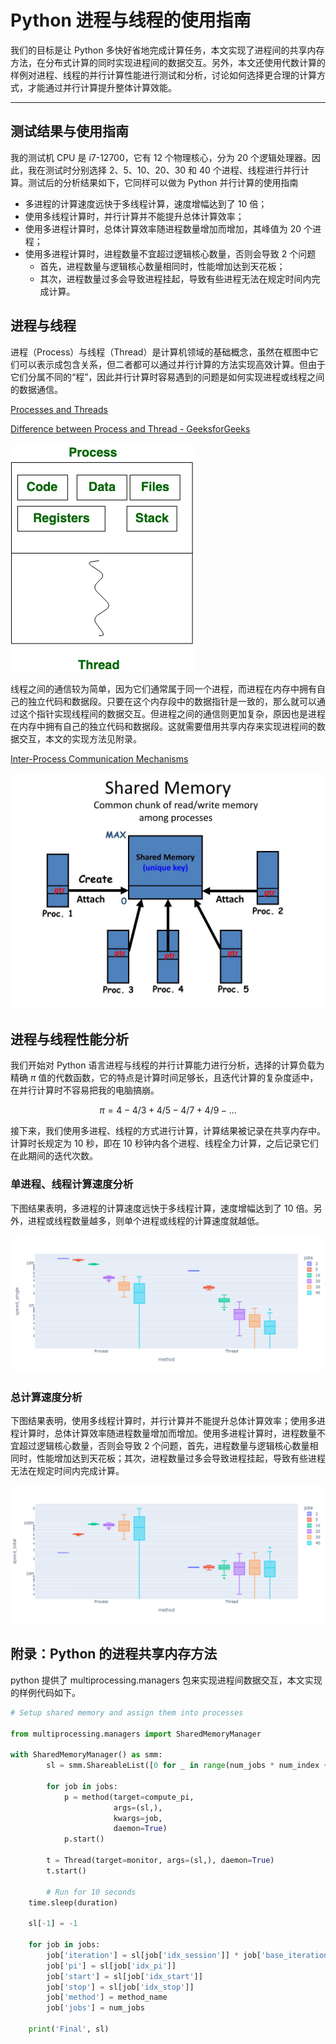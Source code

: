 # Python 进程与线程的使用指南

我们的目标是让 Python 多快好省地完成计算任务，本文实现了进程间的共享内存方法，在分布式计算的同时实现进程间的数据交互。另外，本文还使用代数计算的样例对进程、线程的并行计算性能进行测试和分析，讨论如何选择更合理的计算方式，才能通过并行计算提升整体计算效能。

---

## 测试结果与使用指南

我的测试机 CPU 是 i7-12700，它有 12 个物理核心，分为 20 个逻辑处理器。因此，我在测试时分别选择 2、5、10、20、30 和 40 个进程、线程进行并行计算。测试后的分析结果如下，它同样可以做为 Python 并行计算的使用指南

- 多进程的计算速度远快于多线程计算，速度增幅达到了 10 倍；
- 使用多线程计算时，并行计算并不能提升总体计算效率；
- 使用多进程计算时，总体计算效率随进程数量增加而增加，其峰值为 20 个进程；
- 使用多进程计算时，进程数量不宜超过逻辑核心数量，否则会导致 2 个问题
    - 首先，进程数量与逻辑核心数量相同时，性能增加达到天花板；
    - 其次，进程数量过多会导致进程挂起，导致有些进程无法在规定时间内完成计算。

## 进程与线程

进程（Process）与线程（Thread）是计算机领域的基础概念，虽然在框图中它们可以表示成包含关系，但二者都可以通过并行计算的方法实现高效计算。但由于它们分属不同的“程”，因此并行计算时容易遇到的问题是如何实现进程或线程之间的数据通信。

[Processes and Threads](https://web.stanford.edu/~ouster/cgi-bin/cs140-winter12/lecture.php?topic=process)

[Difference between Process and Thread - GeeksforGeeks](https://www.geeksforgeeks.org/difference-between-process-and-thread/)

![Untitled](Python%20%E8%BF%9B%E7%A8%8B%E4%B8%8E%E7%BA%BF%E7%A8%8B%E7%9A%84%E4%BD%BF%E7%94%A8%E6%8C%87%E5%8D%97%20dffcdfdc910c4577aead39a9d5de513d/Untitled.png)

线程之间的通信较为简单，因为它们通常属于同一个进程，而进程在内存中拥有自己的独立代码和数据段。只要在这个内存段中的数据指针是一致的，那么就可以通过这个指针实现线程间的数据交互。但进程之间的通信则更加复杂，原因也是进程在内存中拥有自己的独立代码和数据段。这就需要借用共享内存来实现进程间的数据交互，本文的实现方法见附录。

[Inter-Process Communication Mechanisms](https://www.slideserve.com/ipo/inter-process-communication-mechanisms)

![Untitled](Python%20%E8%BF%9B%E7%A8%8B%E4%B8%8E%E7%BA%BF%E7%A8%8B%E7%9A%84%E4%BD%BF%E7%94%A8%E6%8C%87%E5%8D%97%20dffcdfdc910c4577aead39a9d5de513d/Untitled%201.png)

## 进程与线程性能分析

我们开始对 Python 语言进程与线程的并行计算能力进行分析，选择的计算负载为精确 $\pi$ 值的代数函数，它的特点是计算时间足够长，且迭代计算的复杂度适中，在并行计算时不容易把我的电脑搞崩。

$$
\pi = 4 - 4/3 + 4/5 - 4/7 + 4/9 - \dots
$$

接下来，我们使用多进程、线程的方式进行计算，计算结果被记录在共享内存中。计算时长规定为 10 秒，即在 10 秒钟内各个进程、线程全力计算，之后记录它们在此期间的迭代次数。

### 单进程、线程计算速度分析

下图结果表明，多进程的计算速度远快于多线程计算，速度增幅达到了 10 倍。另外，进程或线程数量越多，则单个进程或线程的计算速度就越低。

![speed_single.png](Python%20%E8%BF%9B%E7%A8%8B%E4%B8%8E%E7%BA%BF%E7%A8%8B%E7%9A%84%E4%BD%BF%E7%94%A8%E6%8C%87%E5%8D%97%20dffcdfdc910c4577aead39a9d5de513d/speed_single.png)

### 总计算速度分析

下图结果表明，使用多线程计算时，并行计算并不能提升总体计算效率；使用多进程计算时，总体计算效率随进程数量增加而增加。使用多进程计算时，进程数量不宜超过逻辑核心数量，否则会导致 2 个问题，首先，进程数量与逻辑核心数量相同时，性能增加达到天花板；其次，进程数量过多会导致进程挂起，导致有些进程无法在规定时间内完成计算。

![speed_total.png](Python%20%E8%BF%9B%E7%A8%8B%E4%B8%8E%E7%BA%BF%E7%A8%8B%E7%9A%84%E4%BD%BF%E7%94%A8%E6%8C%87%E5%8D%97%20dffcdfdc910c4577aead39a9d5de513d/speed_total.png)

## 附录：Python 的进程共享内存方法

python 提供了 multiprocessing.managers 包来实现进程间数据交互，本文实现的样例代码如下。

```python
# Setup shared memory and assign them into processes

from multiprocessing.managers import SharedMemoryManager

with SharedMemoryManager() as smm:
		sl = smm.ShareableList([0 for _ in range(num_jobs * num_index + 1)])
		
		for job in jobs:
		    p = method(target=compute_pi,
		               args=(sl,),
		               kwargs=job,
		               daemon=True)
		    p.start()
		
		t = Thread(target=monitor, args=(sl,), daemon=True)
		t.start()

		# Run for 10 seconds
    time.sleep(duration)

    sl[-1] = -1

    for job in jobs:
        job['iteration'] = sl[job['idx_session']] * job['base_iterations']
        job['pi'] = sl[job['idx_pi']]
        job['start'] = sl[job['idx_start']]
        job['stop'] = sl[job['idx_stop']]
        job['method'] = method_name
        job['jobs'] = num_jobs

    print('Final', sl)
```